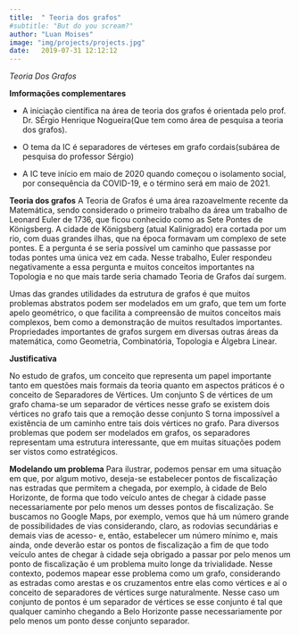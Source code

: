 ```yaml
---
title:  " Teoria dos grafos"
#subtitle: "But do you scream?"
author: "Luan Moises"
image: "img/projects/projects.jpg"
date:   2019-07-31 12:12:12
---
```


*Teoria Dos Grafos*

**Imformações complementares**
- A iniciação científica na área de teoria dos grafos é orientada pelo prof. Dr. SÉrgio Henrique Nogueira(Que tem como área de pesquisa a teoria dos grafos). 

- O tema da IC é separadores de vérteses em grafo cordais(subárea de pesquisa do professor Sérgio)

- A IC teve início em maio de 2020 quando começou o isolamento social, por consequência da COVID-19, e o término será em maio de 2021.
 

**Teoria dos grafos**
 A Teoria de Grafos é uma área razoavelmente recente da Matemática, sendo considerado o primeiro trabalho da área um trabalho de Leonard Euler de 1736, que ficou conhecido como as Sete Pontes de Königsberg. A cidade de Königsberg (atual Kalinigrado) era cortada por um rio, com duas grandes ilhas, que na época formavam um complexo de sete pontes. E a pergunta é se seria possível um caminho que passasse por todas pontes uma única vez em cada. Nesse trabalho, Euler respondeu negativamente a essa pergunta e muitos conceitos importantes na Topologia e no que mais tarde seria chamado Teoria de Grafos daí surgem. 

Umas das grandes utilidades da estrutura de grafos é que muitos problemas abstratos podem ser modelados em um grafo, que tem um forte apelo geométrico, o que facilita a compreensão de muitos conceitos mais complexos, bem como a demonstração de muitos resultados importantes. Propriedades importantes de grafos surgem em diversas outras áreas da matemática, como Geometria, Combinatória, Topologia e Álgebra Linear.

**Justificativa**

No estudo de grafos, um conceito que representa um papel importante tanto em questões mais formais da teoria quanto em aspectos práticos é o conceito de Separadores de Vértices.
Um conjunto S de vértices de um grafo chama-se um separador de vértices nesse grafo se existem dois vértices no grafo tais que a remoção desse conjunto S torna impossível a existência de um caminho entre tais dois vértices no grafo. Para diversos problemas que podem ser modelados em grafos, os separadores representam uma estrutura interessante, que em muitas situações podem ser vistos como estratégicos. 



**Modelando um problema**
Para ilustrar, podemos pensar em uma situação em que, por algum motivo, deseja-se estabelecer pontos de fiscalização nas estradas que permitem a chegada, por exemplo, à cidade de Belo Horizonte, de forma que todo veículo antes de chegar à cidade passe necessariamente por pelo menos um desses pontos de fiscalização. Se buscamos no Google Maps, por exemplo, vemos que há um número grande de possibilidades de vias considerando, claro, as rodovias secundárias e demais vias de acesso- e, então, estabelecer um número mínimo e, mais ainda, onde deverão estar os pontos de fiscalização a fim de que todo veículo antes de
chegar à cidade seja obrigado a passar por pelo menos um ponto de fiscalização é um problema muito longe da trivialidade. Nesse contexto, podemos mapear esse problema como um grafo, considerando as estradas como arestas e os cruzamentos entre elas como vértices e aí o conceito de separadores de vértices surge naturalmente. Nesse caso um conjunto de pontos é um separador de vértices se esse conjunto é tal que qualquer caminho chegando a Belo Horizonte passe necessariamente por pelo menos um ponto desse conjunto separador.


